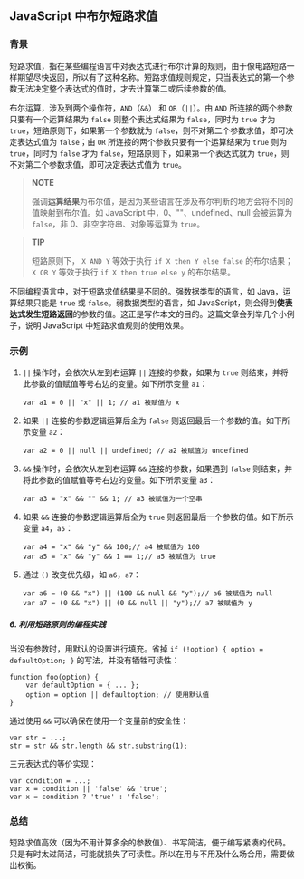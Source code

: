 ## JavaScript 中布尔短路求值

### 背景

短路求值，指在某些编程语言中对表达式进行布尔计算的规则，由于像电路短路一样期望尽快返回，所以有了这种名称。短路求值规则规定，只当表达式的第一个参数无法决定整个表达式的值时，才去计算第二或后续参数的值。

布尔运算，涉及到两个操作符，`AND`（`&&`） 和 `OR`（`||`）。由 `AND` 所连接的两个参数只要有一个运算结果为 `false` 则整个表达式结果为 `false`，同时为 `true` 才为 `true`，短路原则下，如果第一个参数就为 `false`，则不对第二个参数求值，即可决定表达式值为 `false`；由 `OR` 所连接的两个参数只要有一个运算结果为 `true` 则为 `true`，同时为 `false` 才为 `false`，短路原则下，如果第一个表达式就为 `true`，则不对第二个参数求值，即可决定表达式值为 `true`。

 > **NOTE**
 >
 > 强调**运算结果**为布尔值，是因为某些语言在涉及布尔判断的地方会将不同的值映射到布尔值。如 JavaScript 中，0、""、undefined、null 会被运算为 `false`，非 0、非空字符串、对象等运算为 `true`。

 > **TIP**
 >
 > 短路原则下， `X AND Y` 等效于执行 `if X then Y else false` 的布尔结果；`X OR Y` 等效于执行 `if X then true else y` 的布尔结果。

不同编程语言中，对于短路求值结果是不同的。强数据类型的语言，如 Java，运算结果只能是 `true` 或 `false`。弱数据类型的语言，如 JavaScript，则会得到**使表达式发生短路返回**的参数的值。这正是写作本文的目的。这篇文章会列举几个小例子，说明 JavaScript 中短路求值规则的使用效果。

### 示例

 1. `||` 操作时，会依次从左到右运算 `||` 连接的参数，如果为 `true` 则结束，并将此参数的值赋值等号右边的变量。如下所示变量 `a1`：

		var a1 = 0 || "x" || 1; // a1 被赋值为 x

 2. 如果 `||` 连接的参数逻辑运算后全为 `false` 则返回最后一个参数的值。如下所示变量 `a2`：

		var a2 = 0 || null || undefined; // a2 被赋值为 undefined

 3. `&&` 操作时，会依次从左到右运算 `&&` 连接的参数，如果遇到 `false` 则结束，并将此参数的值赋值等号右边的变量。如下所示变量 `a3`：

		var a3 = "x" && "" && 1; // a3 被赋值为一个空串

 4. 如果 `&&` 连接的参数逻辑运算后全为 `true` 则返回最后一个参数的值。如下所示变量 `a4`，`a5`：

		var a4 = "x" && "y" && 100;// a4 被赋值为 100
		var a5 = "x" && "y" && 1 == 1;// a5 被赋值为 true

 5. 通过 `()` 改变优先级，如 `a6`，`a7`：

		var a6 = (0 && "x") || (100 && null && "y");// a6 被赋值为 null
		var a7 = (0 && "x") || (0 && null || "y");// a7 被赋值为 y

##### 6. 利用短路原则的编程实践

当没有参数时，用默认的设置进行填充。省掉 `if (!option) { option = defaultOption; }` 的写法，并没有牺牲可读性：

	function foo(option) {
		var defaultOption = { ... };
		option = option || defaultoption; // 使用默认值
	}

通过使用 `&&` 可以确保在使用一个变量前的安全性：

	var str = ...;
	str = str && str.length && str.substring(1);

三元表达式的等价实现：

	var condition = ...;
	var x = condition || 'false' && 'true';
	var x = condition ? 'true' : 'false';

### 总结

短路求值高效（因为不用计算多余的参数值）、书写简洁，便于编写紧凑的代码。只是有时太过简洁，可能就损失了可读性。所以在用与不用及什么场合用，需要做出权衡。
